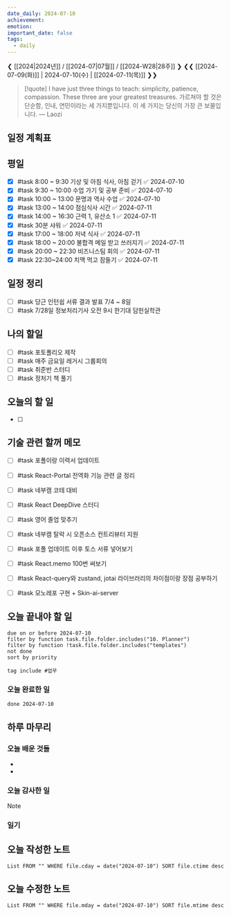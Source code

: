 ```yaml
---
date_daily: 2024-07-10
achievement: 
emotion: 
important_date: false
tags:
  - daily
---
```

❮ [[2024|2024년]] / [[2024-07|07월]] / [[2024-W28|28주]] ❯
❮❮ [[2024-07-09(화)]] | 2024-07-10(수) | [[2024-07-11(목)]] ❯❯

> [!quote] I have just three things to teach: simplicity, patience, compassion. These three are your greatest treasures.
> 가르쳐야 할 것은 단순함, 인내, 연민이라는 세 가지뿐입니다. 이 세 가지는 당신의 가장 큰 보물입니다.
> — Laozi

## 일정 계획표
## 평일

- [x] #task 8:00 ~ 9:30 기상 및 아침 식사, 아침 걷기 ✅ 2024-07-10
- [x] #task 9:30 ~ 10:00 수업 가기 및 공부 준비 ✅ 2024-07-10
- [x] #task 10:00 ~ 13:00 문명과 역사 수업 ✅ 2024-07-10
- [x] #task 13:00 ~ 14:00 점심식사 시간 ✅ 2024-07-11
- [x] #task 14:00 ~ 16:30 근력 1, 유산소 1 ✅ 2024-07-11
- [x] #task 30분 샤워 ✅ 2024-07-11
- [x] #task 17:00 ~ 18:00 저녁 식사 ✅ 2024-07-11
- [x] #task 18:00 ~ 20:00 불합격 메일 받고 쓰러지기 ✅ 2024-07-11
- [x] #task 20:00 ~ 22:30 비즈니스팀 회의 ✅ 2024-07-11
- [x] #task 22:30~24:00 치맥 먹고 잠들기 ✅ 2024-07-11

## 일정 정리
- [ ] #task 당근 인턴쉽 서류 결과 발표 7/4 ~ 8일
- [ ] #task 7/28일 정보처리기사 오전 9시 한기대 담헌실학관

 ## 나의 할일

- [ ] #task 포토폴리오 제작
- [ ] #task 매주 금요일 레거시 그룹회의
- [ ] #task 취준반 스터디
- [ ] #task 정처기 책 풀기

## 오늘의 할 일
- [ ] 

## 기술 관련 할꺼 메모

- [ ] #task 포폴이랑 이력서 업데이트
- [ ] #task React-Portal 전역화 기능 관련 글 정리
- [ ] #task 네부캠 코테 대비
- [ ] #task React DeepDive 스터디
- [ ] #task 영어 졸업 맞추기
- [ ] #task 네부캠 탈락 시 오픈소스 컨트리뷰터 지원
- [ ] #task 포폴 업데이트 이후 토스 서류 넣어보기
- [ ] #task React.memo 100번 써보기
- [ ] #task React-query와 zustand, jotai 라이브러리의 차이점이랑 장점 공부하기
- [ ] #task 모노레포 구현 + Skin-ai-server


## 오늘 끝내야 할 일
```tasks
due on or before 2024-07-10
filter by function task.file.folder.includes("10. Planner")
filter by function !task.file.folder.includes("templates")
not done
sort by priority
```
```tasks
tag include #업무 
```


### 오늘 완료한 일
```tasks
done 2024-07-10
```

## 하루 마무리
### 오늘 배운 것들
- 
- 
### 오늘 감사한 일
>[!note]
>
### 일기

## 오늘 작성한 노트
```dataview
List FROM "" WHERE file.cday = date("2024-07-10") SORT file.ctime desc

```

## 오늘 수정한 노트
```dataview
List FROM "" WHERE file.mday = date("2024-07-10") SORT file.mtime desc


```